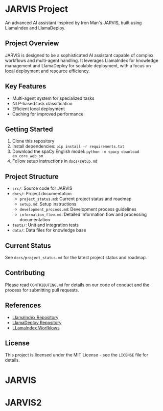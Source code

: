 # JARVIS Project

An advanced AI assistant inspired by Iron Man's JARVIS, built using LlamaIndex and LlamaDeploy.

## Project Overview

JARVIS is designed to be a sophisticated AI assistant capable of complex workflows and multi-agent handling. It leverages LlamaIndex for knowledge management and LlamaDeploy for scalable deployment, with a focus on local deployment and resource efficiency.

## Key Features

- Multi-agent system for specialized tasks
- NLP-based task classification
- Efficient local deployment
- Caching for improved performance

## Getting Started

1. Clone this repository
2. Install dependencies: `pip install -r requirements.txt`
3. Download the spaCy English model: `python -m spacy download en_core_web_sm`
4. Follow setup instructions in `docs/setup.md`

## Project Structure
- `src/`: Source code for JARVIS
- `docs/`: Project documentation
  - `project_status.md`: Current project status and roadmap
  - `setup.md`: Setup instructions
  - `development_process.md`: Development process guidelines
  - `information_flow.md`: Detailed information flow and processing documentation
- `tests/`: Unit and integration tests
- `data/`: Data files for knowledge base

## Current Status

See `docs/project_status.md` for the latest project status and roadmap.

## Contributing

Please read `CONTRIBUTING.md` for details on our code of conduct and the process for submitting pull requests.

## References

- [LlamaIndex Repository](https://github.com/run-llama/llama_index)
- [LlamaDeploy Repository](https://github.com/run-llama/llama_deploy)
- [LLamaIndex Worfklows](https://llamaindex.ai/workflows)

## License

This project is licensed under the MIT License - see the `LICENSE` file for details.
# JARVIS
# JARVIS2
